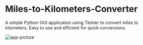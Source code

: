 # Miles-to-Kilometers-Converter
A simple Python GUI application using Tkinter to convert miles to kilometers. Easy to use and efficient for quick conversions.


![app-picture](https://github.com/bardack134/Miles-to-Kilometers-Converter/assets/142977989/09cadf8d-8cac-489f-b354-1ac45e12e363)
